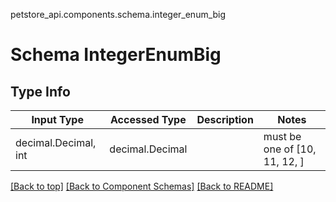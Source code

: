 petstore_api.components.schema.integer_enum_big
# Schema IntegerEnumBig

## Type Info
Input Type | Accessed Type | Description | Notes
------------ | ------------- | ------------- | -------------
decimal.Decimal, int | decimal.Decimal |  | must be one of [10, 11, 12, ]

[[Back to top]](#top) [[Back to Component Schemas]](../../../README.md#Component-Schemas) [[Back to README]](../../../README.md)
